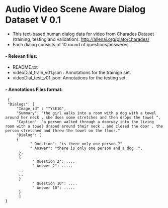 # Audio Video Scene Aware Dialog Dataset V 0.1 

- This text-based human dialog data for video from Charades Dataset (training, testing and validation): http://allenai.org/plato/charades/
- Each dialog consists of 10 round of questions/answeres. 

#### - Relevan files:

   * README.txt    
   * videoDial_train_v01.json : Annotations for the trainign set.   
   * videoDial_test_v01.json:   Annotations for the testing set.
  
  
#### - Annotations Files format:  

     { 
     "Dialogs": [  
         "Image_id" : ""YSE1G", 
         "Summary": "the girl walks into a room with a dog with a towel around her neck . she does some stretches and then drops the towel ",
         "Caption": "a person walked through a doorway into the living room with a towel draped around their neck , and closed the door . the person stretched and threw the towel on the floor."  
         "Dialog": [  
         {    
               " Question": "is there only one person ?"
               " Answer": "there is only one person and a dog .",   
          },   
          {
                " Question 2": ....
                " Answer 2": .....
          ..
          ..
          }
                " Question 10": ....
                " Answer 10": .....
          } 
          ] 
    }


  


         
    



